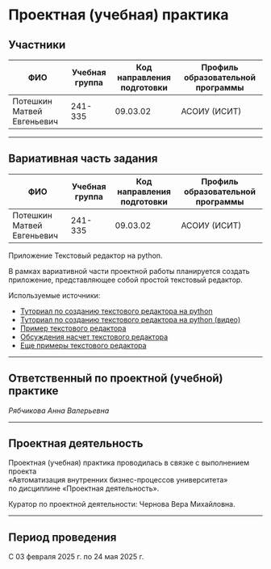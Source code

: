 # Проектная (учебная) практика

## Участники

| ФИО                                | Учебная группа | Код направления подготовки  | Профиль образовательной программы                  |
|------------------------------------|----------------|-----------------------------|----------------------------------------------------|
| Потешкин Матвей Евгеньевич         | 241-335        | 09.03.02                    | АСОИУ (ИСИТ)                                       |


---

## Вариативная часть задания
| ФИО                                | Учебная группа | Код направления подготовки  | Профиль образовательной программы                  |
|------------------------------------|----------------|-----------------------------|----------------------------------------------------|
| Потешкин Матвей Евгеньевич         | 241-335        | 09.03.02                    | АСОИУ (ИСИТ)                                       |

Приложение Текстовый редактор на python.

В рамках вариативной части проектной работы планируется создать приложение, представляющее собой простой текстовый редактор. 



Используемые источники:

- [Туториал по созданию текстового редактора на python](http://instructables.com/Create-a-Simple-Python-Text-Editor/)
- [Туториал по созданию текстового редактора на python (видео)](https://learn.microsoft.com/ru-ru/dotnet/desktop/wpf/xaml/)
- [Пример текстового редактора](https://ya.zerocoder.ru/pgt-sobstvennyj-tekstovyj-redaktor-na-python-delaem-krasivo/)
- [Обсуждения насчет текстового редактора](https://www.reddit.com/r/Python/comments/ptpkbz/a_text_editor_in_python/?tl=ru)
- [Еще примеры текстового редактора](https://sergsergius.ru/%D0%BF%D1%80%D0%BE%D1%81%D1%82%D0%BE%D0%B9-%D0%BA%D1%80%D0%B0%D1%81%D0%B8%D0%B2%D1%8B%D0%B9-%D1%82%D0%B5%D0%BA%D1%81%D1%82%D0%BE%D0%B2%D1%8B%D0%B9-%D1%80%D0%B5%D0%B4%D0%B0%D0%BA%D1%82%D0%BE%D1%80/)

---

## Ответственный по проектной (учебной) практике

*Рябчикова Анна Валерьевна*

---

## Проектная деятельность

Проектная (учебная) практика проводилась в связке с выполнением проекта  
«Автоматизация внутренних бизнес-процессов университета»  
по дисциплине «Проектная деятельность».

Куратор по проектной деятельности: Чернова Вера Михайловна.

---

## Период проведения

С 03 февраля 2025 г. по 24 мая 2025 г.

